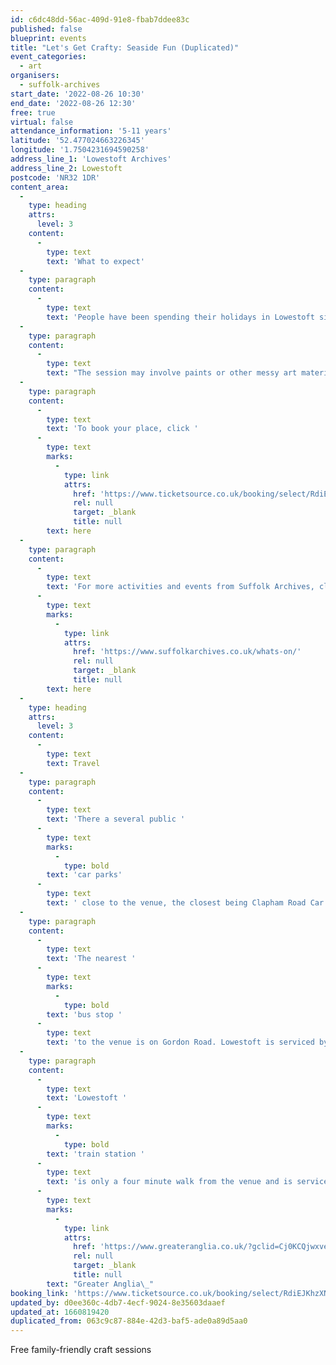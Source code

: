 ```yaml
---
id: c6dc48dd-56ac-409d-91e8-fbab7ddee83c
published: false
blueprint: events
title: "Let's Get Crafty: Seaside Fun (Duplicated)"
event_categories:
  - art
organisers:
  - suffolk-archives
start_date: '2022-08-26 10:30'
end_date: '2022-08-26 12:30'
free: true
virtual: false
attendance_information: '5-11 years'
latitude: '52.477024663226345'
longitude: '1.7504231694590258'
address_line_1: 'Lowestoft Archives'
address_line_2: Lowestoft
postcode: 'NR32 1DR'
content_area:
  -
    type: heading
    attrs:
      level: 3
    content:
      -
        type: text
        text: 'What to expect'
  -
    type: paragraph
    content:
      -
        type: text
        text: 'People have been spending their holidays in Lowestoft since the Victorian times. Join in with this free, family-friendly craft session and celebrate the traditional seaside holiday – Lowestoft style!'
  -
    type: paragraph
    content:
      -
        type: text
        text: "The session may involve paints or other messy art materials so it’s a good idea to wear old clothes or bring an apron with you, if you’d like to join in.\_"
  -
    type: paragraph
    content:
      -
        type: text
        text: 'To book your place, click '
      -
        type: text
        marks:
          -
            type: link
            attrs:
              href: 'https://www.ticketsource.co.uk/booking/select/RdiEJKhzXNnT'
              rel: null
              target: _blank
              title: null
        text: here
  -
    type: paragraph
    content:
      -
        type: text
        text: 'For more activities and events from Suffolk Archives, click '
      -
        type: text
        marks:
          -
            type: link
            attrs:
              href: 'https://www.suffolkarchives.co.uk/whats-on/'
              rel: null
              target: _blank
              title: null
        text: here
  -
    type: heading
    attrs:
      level: 3
    content:
      -
        type: text
        text: Travel
  -
    type: paragraph
    content:
      -
        type: text
        text: 'There a several public '
      -
        type: text
        marks:
          -
            type: bold
        text: 'car parks'
      -
        type: text
        text: ' close to the venue, the closest being Clapham Road Car Park, 1 minute drive away. Use NR32 1RR for Sat Navs.'
  -
    type: paragraph
    content:
      -
        type: text
        text: 'The nearest '
      -
        type: text
        marks:
          -
            type: bold
        text: 'bus stop '
      -
        type: text
        text: 'to the venue is on Gordon Road. Lowestoft is serviced by the following bus services: Coastal Clipper, Coastal Reds and Coastlink.'
  -
    type: paragraph
    content:
      -
        type: text
        text: 'Lowestoft '
      -
        type: text
        marks:
          -
            type: bold
        text: 'train station '
      -
        type: text
        text: 'is only a four minute walk from the venue and is serviced by '
      -
        type: text
        marks:
          -
            type: link
            attrs:
              href: 'https://www.greateranglia.co.uk/?gclid=Cj0KCQjwxveXBhDDARIsAI0Q0x0-kMnggBTmNCV7H9qcQok6rYj8c6eahlghduONYlNa-nFyhLyIJwwaAqBJEALw_wcB'
              rel: null
              target: _blank
              title: null
        text: "Greater Anglia\_"
booking_link: 'https://www.ticketsource.co.uk/booking/select/RdiEJKhzXNnT'
updated_by: d0ee360c-4db7-4ecf-9024-8e35603daaef
updated_at: 1660819420
duplicated_from: 063c9c87-884e-42d3-baf5-ade0a89d5aa0
---
```

Free family-friendly craft sessions